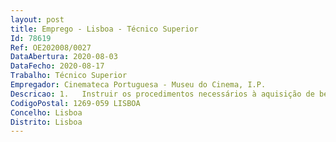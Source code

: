 ```yaml
--- 
layout: post
title: Emprego - Lisboa - Técnico Superior
Id: 78619
Ref: OE202008/0027
DataAbertura: 2020-08-03
DataFecho: 2020-08-17
Trabalho: Técnico Superior
Empregador: Cinemateca Portuguesa - Museu do Cinema, I.P.
Descricao: 1.	Instruir os procedimentos necessários à aquisição de bens e serviços no âmbito do Código dos Contratos Públicos   CCP, designadamente     Elaborar informação proposta para decisão de contratação e autorização da realização da despesa    Assegurar a elaboração de peças processuais correspondentes, bem como toda a tramitação, incluindo notificações e diligenciar a formação do contrato    Garantir e apoiar os procedimentos necessários ao pedido de parecer prévio à Agência para a Modernização Administrativa (AMA) nos procedimentos de aquisição de bens e serviços que o exigem    Garantir e apoiar a inserção de procedimentos de aquisição na plataforma eletrónica de compras, incluindo os documentos necessários à instrução dos processos    Assegurar a publicitação, no Portal dos Contratos Públicos, BASE, dos elementos referentes à formação e execução dos contratos públicos    Assegurar e monitorizar o acompanhamento da execução dos contratos de aquisição de bens e serviços    Acompanhamento de todos os procedimentos realizados com a Unidade Ministerial de Compras da Secretaria Geral da Presidência do Conselho de Ministros (umc pcm) 2.	Acompanhar económico financeiramente os projetos e procedimentos cofinanciados e articular com o orçamento da Cinemateca na vertente investimento.3.	Organizar e manter atualizado o inventário de todos os bens afetos à CP MC, permitindo o reporte periódico do imobilizado no S3CP.
CodigoPostal: 1269-059 LISBOA
Concelho: Lisboa
Distrito: Lisboa
--- 
```

